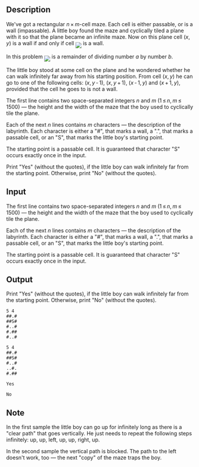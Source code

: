 ## Description

<div><p>We've got a rectangular <span class="tex-span"><i>n</i> × <i>m</i></span>-cell maze. Each cell is either passable, or is a wall (impassable). A little boy found the maze and cyclically tiled a plane with it so that the plane became an infinite maze. Now on this plane cell <span class="tex-span">(<i>x</i>, <i>y</i>)</span> is a wall if and only if cell <img align="middle" class="tex-formula" src="file://dmbl2hjS.png" style="max-width: 100.0%;max-height: 100.0%;"> is a wall.</p><p>In this problem <img align="middle" class="tex-formula" src="file://zCky4Wqs.png" style="max-width: 100.0%;max-height: 100.0%;"> is a remainder of dividing number <span class="tex-span"><i>a</i></span> by number <span class="tex-span"><i>b</i></span>.</p><p>The little boy stood at some cell on the plane and he wondered whether he can walk infinitely far away from his starting position. From cell <span class="tex-span">(<i>x</i>, <i>y</i>)</span> he can go to one of the following cells: <span class="tex-span">(<i>x</i>, <i>y</i> - 1)</span>, <span class="tex-span">(<i>x</i>, <i>y</i> + 1)</span>, <span class="tex-span">(<i>x</i> - 1, <i>y</i>)</span> and <span class="tex-span">(<i>x</i> + 1, <i>y</i>)</span>, provided that the cell he goes to is not a wall.</p></div><div class="input-specification"><p>The first line contains two space-separated integers <span class="tex-span"><i>n</i></span> and <span class="tex-span"><i>m</i></span> (<span class="tex-span">1 ≤ <i>n</i>, <i>m</i> ≤ 1500</span>) — the height and the width of the maze that the boy used to cyclically tile the plane.</p><p>Each of the next <span class="tex-span"><i>n</i></span> lines contains <span class="tex-span"><i>m</i></span> characters — the description of the labyrinth. Each character is either a "<span class="tex-font-style-tt">#</span>", that marks a wall, a "<span class="tex-font-style-tt">.</span>", that marks a passable cell, or an "<span class="tex-font-style-tt">S</span>", that marks the little boy's starting point. </p><p>The starting point is a passable cell. It is guaranteed that character "<span class="tex-font-style-tt">S</span>" occurs exactly once in the input.</p></div><div class="output-specification"><p>Print "<span class="tex-font-style-tt">Yes</span>" (without the quotes), if the little boy can walk infinitely far from the starting point. Otherwise, print "<span class="tex-font-style-tt">No</span>" (without the quotes).</p></div>

## Input

<p>The first line contains two space-separated integers <span class="tex-span"><i>n</i></span> and <span class="tex-span"><i>m</i></span> (<span class="tex-span">1 ≤ <i>n</i>, <i>m</i> ≤ 1500</span>) — the height and the width of the maze that the boy used to cyclically tile the plane.</p><p>Each of the next <span class="tex-span"><i>n</i></span> lines contains <span class="tex-span"><i>m</i></span> characters — the description of the labyrinth. Each character is either a "<span class="tex-font-style-tt">#</span>", that marks a wall, a "<span class="tex-font-style-tt">.</span>", that marks a passable cell, or an "<span class="tex-font-style-tt">S</span>", that marks the little boy's starting point. </p><p>The starting point is a passable cell. It is guaranteed that character "<span class="tex-font-style-tt">S</span>" occurs exactly once in the input.</p>

## Output

<p>Print "<span class="tex-font-style-tt">Yes</span>" (without the quotes), if the little boy can walk infinitely far from the starting point. Otherwise, print "<span class="tex-font-style-tt">No</span>" (without the quotes).</p>





```input1
5 4
##.#
##S#
#..#
#.##
#..#

```




```input2
5 4
##.#
##S#
#..#
..#.
#.##

```




```output1
Yes

```




```output2
No

```



## Note

<p>In the first sample the little boy can go up for infinitely long as there is a "clear path" that goes vertically. He just needs to repeat the following steps infinitely: up, up, left, up, up, right, up.</p><p>In the second sample the vertical path is blocked. The path to the left doesn't work, too — the next "copy" of the maze traps the boy.</p>
